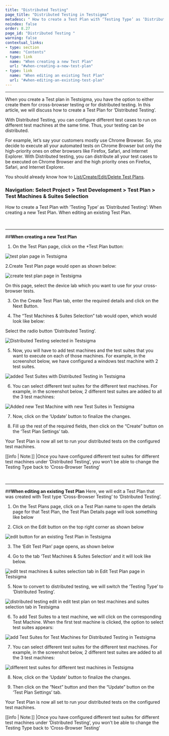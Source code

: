```yaml
---
title: "Distributed Testing"
page_title: "Distributed Testing in Testsigma"
metadesc: " How to create a Test Plan with ‘Testing Type’ as ‘Distributed Testing’. "
noindex: false
order: 8.27
page_id: "Distributed Testing "
warning: false
contextual_links:
- type: section
  name: "Contents" 
- type: link
  name: "When creating a new Test Plan"
  url: "#when-creating-a-new-test-plan"
- type: link
  name: "When editing an existing Test Plan"
  url: "#when-editing-an-existing-test-plan"
---
```


---

When you create a Test plan in Testsigma, you have the option to either create them for cross-browser testing or for distributed testing. In this article, we will discuss how to create a Test Plan for ‘Distributed Testing’.

With Distributed Testing, you can configure different test cases to run on different test machines at the same time. Thus, your testing can be distributed.

For example, let’s say your customers mostly use Chrome Browser. So, you decide to execute all your automated tests on Chrome Browser but only the high-priority ones on other browsers like Firefox, Safari, and Internet Explorer. With Distributed testing, you can distribute all your test cases to be executed on Chrome Browser and the high priority ones on Firefox, Safari, and Internet Explorer.


You should already know how to [List/Create/Edit/Delete Test Plans](https://testsigma.com/docs).

### Navigation: Select Project > Test Development > Test Plan > Test Machines & Suites Selection 

How to create a Test Plan with ‘Testing Type’ as ‘Distributed Testing’:
When creating a new Test Plan. 
When editing an existing Test Plan.

&emsp;

---
##**When creating a new Test Plan**
1. On the Test Plan page, click on the +Test Plan button:

![test plan page in Testsigma](https://docs.testsigma.com/images/cross-browser-testing/test-plan-page-testsigma.png)

2.Create Test Plan page would open as shown below:

![create test plan page in Testsigma](https://docs.testsigma.com/images/cross-browser-testing/create-test-plan-page-testsigma.png)

On this page, select the device lab which you want to use for your cross-browser tests. 

3. On the Create Test Plan tab, enter the required details and click on the Next Button.

4. The “Test Machines & Suites Selection” tab would open, which would look like below:

Select the radio button ‘Distributed Testing’. 

![Distributed Testing selected in Testsigma](https://docs.testsigma.com/images/distributed-testing/distributed-testing-selected-in-testsigma.png)

5.  Now, you will have to add test machines and the test suites that you want to execute on each of those machines. For example, in the screenshot below, we have configured a windows test machine with 2 test suites.

![added Test Suites with Distributed Testing in Testsigma](https://docs.testsigma.com/images/distributed-testing/added-test-suites-with-distributed-testing-testsigma.png)

6. You can select different test suites for the different test machines. For example, in the screenshot below, 2 different test suites are added to all the 3 test machines:

![Added new Test Machine with new Test Suites in Testsigma](https://docs.testsigma.com/images/distributed-testing/added-new-test-machine-with-new-test-suites-testsigma.png)

7.  Now, click on the ‘Update’ button to finalize the changes.
   
8. Fill up the rest of the required fields, then click on the “Create” button on the ‘Test Plan Settings’ tab.

Your Test Plan is now all set to run your distributed tests on the configured test machines. 

[[info | Note:]]
|Once you have configured different test suites for different test machines under ‘Distributed Testing’, you won’t be able to change the Testing Type back to ‘Cross-Browser Testing’

&emsp;

---
##**When editing an existing Test Plan**
Here, we will edit a Test Plan that was created with Test type ‘Cross-Browser Testing’ to ‘Distributed Testing’.
 
1. On the Test Plans page, click on a Test Plan name to open the details page for that Test Plan, the Test Plan Details page will look something like below

2. Click on the Edit button on the top right corner as shown below
 
![edit button for an existing Test Plan in Testsigma](https://docs.testsigma.com/images/distributed-testing/edit-button-test-plan-testsigma.png)

3. The ‘Edit Test Plan’ page opens, as shown below
   
4. Go to the tab ‘Test Machines & Suites Selection’ and it will look like below.

![edit test machines & suites selection tab in Edit Test Plan page in Testsigma](https://docs.testsigma.com/images/distributed-testing/edit-test-machines-and-suites-selection-tab-in-edit-test-plan-page-in-testsigma.png)

5. Now to convert to distributed testing, we will switch the ‘Testing Type’ to ‘Distributed Testing’. 

![distributed testing edit in edit test plan on test machines and suites selection tab in Testsigma](https://docs.testsigma.com/images/distributed-testing/distributed-testing-edit-test-machines-and-suites-selection-testsigma.png)

6. To add Test Suites to a test machine, we will click on the corresponding Test Machine. When the first test machine is clicked, the option to select test suites appears:

![add Test Suites for Test Machines for Distributed Testing in Testsigma](https://docs.testsigma.com/images/distributed-testing/add-test-suites-for-machines-distributed-testing-testsigma.png)

7. You can select different test suites for the different test machines. For example, in the screenshot below, 2 different test suites are added to all the 3 test machines:

![different test suites for different test machines in Testsigma](https://docs.testsigma.com/images/distributed-testing/different-test-suites-different-test-machines-testsigma.png)


8. Now, click on the ‘Update’ button to finalize the changes.
   
9.  Then click on the “Next” button and then the “Update” button on the ‘Test Plan Settings’ tab.

Your Test Plan is now all set to run your distributed tests on the configured test machines. 

[[info | Note:]]
|Once you have configured different test suites for different test machines under ‘Distributed Testing’, you won’t be able to change the Testing Type back to ‘Cross-Browser Testing’



